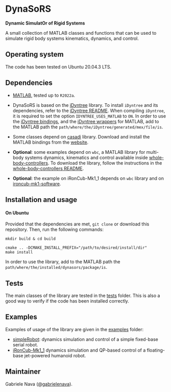 # DynaSoRS

**Dynamic SimulatOr of Rigid Systems**

A small collection of MATLAB classes and functions that can be used to simulate rigid body systems kinematics, dynamics, and control.

## Operating system

The code has been tested on Ubuntu 20.04.3 LTS.

## Dependencies

- [MATLAB](https://it.mathworks.com/products/matlab.html), tested up to `R2022a`.

- DynaSoRS is based on the [iDyntree](https://github.com/robotology/idyntree) library. To install `iDyntree` and its dependencies, refer to the [iDyntree README](https://github.com/robotology/idyntree#installation). When compiling `iDyntree`, it is required to set the option `IDYNTREE_USES_MATLAB` to `ON`. In order to use the [iDyntree bindings](https://github.com/robotology/idyntree/tree/master/bindings/matlab), and the [iDyntree wrappers](https://github.com/robotology/idyntree/tree/master/bindings/matlab/+iDynTreeWrappers) for MATLAB, add to the MATLAB path the `path/where/the/iDyntree/generated/mex/file/is`.

- Some classes depend on [casadi](https://web.casadi.org/) library. Download and install the MATLAB bindings from the [website](https://web.casadi.org/get/).

- **Optional**: some examples depend on `wbc`, a MATLAB library for multi-body systems dynamics, kinematics and control available inside [whole-body-controllers](https://github.com/robotology/whole-body-controllers). To download the library, follow the instructions in the [whole-body-controllers README](https://github.com/robotology/whole-body-controllers/blob/master/README.md#installation-and-usage).

- **Optional**: the example on iRonCub-Mk1_1 depends on `wbc` library and on [ironcub-mk1-software](https://github.com/ami-iit/ironcub-mk1-software).

## Installation and usage

#### On Ubuntu
Provided that the dependencies are met, `git clone` or download this repository. Then, run the following commands:

```
mkdir build & cd build
```
```
cmake .. -DCMAKE_INSTALL_PREFIX="/path/to/desired/install/dir"
make install
```

In order to use the library, add to the MATLAB path the `path/where/the/installed/dynasors/package/is`.

## Tests

The main classes of the library are tested in the [tests](tests) folder. This is also a good way to verify if the code has been installed correctly.

## Examples

Examples of usage of the library are given in the [examples](examples) folder:

- [simpleRobot](examples/simpleRobot): dynamics simulation and control of a simple fixed-base serial robot.
- [iRonCub-Mk1_1](examples/iRonCub-Mk1_1) dynamics simulation and QP-based control of a floating-base jet-powered humanoid robot.

## Maintainer

Gabriele Nava ([@gabrielenava](https://github.com/gabrielenava)).
